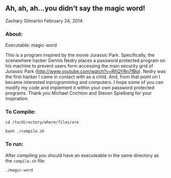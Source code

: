 ## Ah, ah, ah...you didn't say the magic word!

Zachary Gilmartin
February 24, 2014

### About:

Executable: magic-word

This is a program inspired by the movie Jurassic Park. Specifically, the scenewhere hacker Dennis Nedry places a password protected program on his machine to prevent users form accessing the main security grid of Jurassic Park (http://www.youtube.com/watch?v=RfiQYRn7fBg). Nedry was the first hacker I came in contact with as a child. And, from that point on I became interested inprogramming and computers. I hope some of you can modify my code and implement it within your own password protected programs. Thank you Michael Crichton and Steven Spielberg for your inspiration.

### To Compile:

`cd /to/directory/where/files/are`

`bash ./compile.sh`

### To run:
After compiling you should have an executeable in the same directory as the
`compile.sh` file:

`./magic-word`